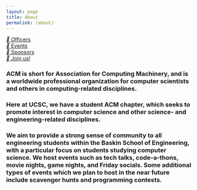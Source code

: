 ```yaml
---
layout: page
title: About
permalink: /about/
---
```


<div class="row">
  <div class="col-xs-6 col-sm-4 col-md-3">
    <a class="btn btn-white" href="{{ site.baseurl }}/officers"><i class="material-icons">&#xE7FB;</i> Officers</a>
  </div>
  <div class="col-xs-6 col-sm-4 col-md-3">
    <a class="btn btn-white" href="{{ site.baseurl }}/events"><i class="material-icons">&#xE878;</i> Events</a>
  </div>
  <div class="col-xs-6 col-sm-4 col-md-3">
    <a class="btn btn-white" href="{{ site.baseurl }}/sponsors"><i class="material-icons">&#xE8DC;</i> Sponsors</a>
  </div>
  <div class="col-xs-6 col-sm-4 col-md-3">
    <a class="btn btn-white" href="{{ site.baseurl }}/getinvolved"><i class="material-icons">&#xE7F0;</i> Join us!</a>
  </div>
</div>

### **ACM** is short for **Association for Computing Machinery**, and is a worldwide professional organization for **computer scientists** and others in **computing-related disciplines**.

### Here at **UCSC**, we have a student **ACM** chapter, which seeks to **promote** interest in **computer science** and other **science- and engineering-related** disciplines.

### We aim to provide **a strong sense of community** to all **engineering** students within the Baskin School of Engineering, with a particular focus on students studying **computer science**. We host events such as **tech talks**, **code-a-thons**, **movie nights**, **game nights**, and **Friday socials**. Some additional types of events which we plan to host in the near future include **scavenger hunts** and **programming contests**.
